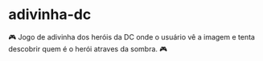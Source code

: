 # adivinha-dc

🎮 Jogo de adivinha dos heróis da DC onde o usuário vê a imagem e tenta descobrir quem é o herói atraves da sombra. 🎮

##


